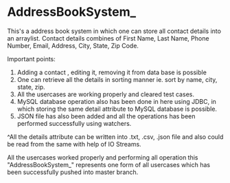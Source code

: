# AddressBookSystem_

This's a address book system in which one can store all contact details into an arraylist.
Contact details combines of First Name, Last Name, Phone Number, Email, Address, City, State, Zip Code.

Important points:

1. Adding a contact , editing it, removing it from data base is possible
2. One can retrieve all the details in sorting manner ie. sort by name, city, state, zip.
3. All the usercases are working properly and cleared test cases.
4. MySQL database operation also has been done in here using JDBC, in which storing the same detail attribute to MySQL database is possible.
5. JSON file has also been added and all the operations has been performed successfully using watchers.

^All the details attribute can be written into .txt, .csv, .json file and also could be read from the same with help of IO Streams.

All the usercases worked properly and performing all operation this "AddressBookSystem_" represents one form of all usercases which has been successfully pushed into master branch.
